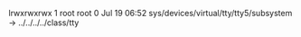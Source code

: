 lrwxrwxrwx 1 root root 0 Jul 19 06:52 sys/devices/virtual/tty/tty5/subsystem -> ../../../../class/tty
